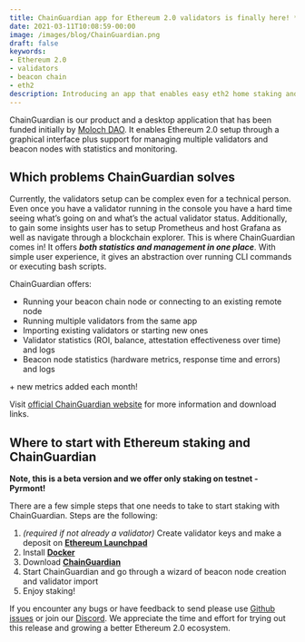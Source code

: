 ```yaml
---
title: ChainGuardian app for Ethereum 2.0 validators is finally here! *beta release* 
date: 2021-03-11T10:08:59-00:00
image: /images/blog/ChainGuardian.png
draft: false
keywords:
- Ethereum 2.0
- validators
- beacon chain
- eth2
description: Introducing an app that enables easy eth2 home staking and effortless validators management.
---
```


ChainGuardian is our product and a desktop application that has been funded initially by [Moloch DAO](https://www.molochdao.com).
It enables Ethereum 2.0 setup through a graphical interface plus support for managing multiple validators and beacon nodes with statistics and monitoring.

## Which problems ChainGuardian solves

Currently, the validators setup can be complex even for a technical person.
Even once you have a validator running in the console you have a hard time seeing what’s going on and what’s the actual validator status.
Additionally, to gain some insights user has to setup Prometheus and host Grafana as well as navigate through a blockchain explorer.
This is where ChainGuardian comes in! It offers ***both statistics and management in one place***. 
With simple user experience, it gives an abstraction over running CLI commands or executing bash scripts.


ChainGuardian offers:

* Running your beacon chain node or connecting to an existing remote node
* Running multiple validators from the same app
* Importing existing validators or starting new ones
* Validator statistics (ROI, balance, attestation effectiveness over time) and logs
* Beacon node statistics (hardware metrics, response time and errors) and logs

\+ new metrics added each month!

Visit [official ChainGuardian website](https://chainguardian.nodefactory.io) for more information and download links.


## Where to start with Ethereum staking and ChainGuardian

**Note, this is a beta version and we offer only staking on testnet - Pyrmont!**

There are a few simple steps that one needs to take to start staking with ChainGuardian.
Steps are the following:

1. *(required if not already a validator)* Create validator keys and make a deposit on **[Ethereum Launchpad](https://pyrmont.launchpad.ethereum.org)**
2. Install **[Docker](https://docs.docker.com/get-docker/)**
3. Download **[ChainGuardian](https://chainguardian.nodefactory.io)**
4. Start ChainGuardian and go through a wizard of beacon node creation and validator import
5. Enjoy staking!

If you encounter any bugs or have feedback to send please use [Github issues](https://github.com/NodeFactoryIo/ChainGuardian/issues) or join our [Discord](https://discord.gg/u6NeY9ambf).
We appreciate the time and effort for trying out this release and growing a better Ethereum 2.0 ecosystem.



